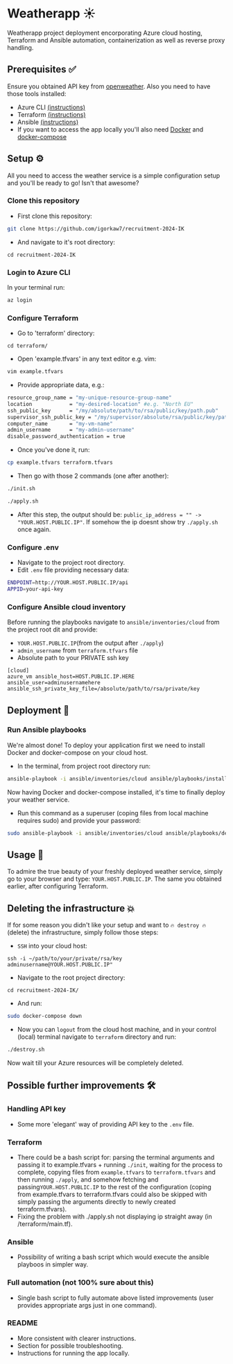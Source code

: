 
# Weatherapp ☀️
Weatherapp project deployment encorporating Azure cloud hosting, Terraform and Ansible automation, containerization as well as reverse proxy handling.

## Prerequisites ✅
Ensure you obtained API key from [openweather](https://openweathermap.org/). Also you need to have those tools installed:
* Azure CLI [(instructions)](https://learn.microsoft.com/en-us/cli/azure/install-azure-cli)
* Terraform [(instructions)](https://developer.hashicorp.com/terraform/tutorials/aws-get-started/install-cli)
* Ansible [(instructions)](https://docs.ansible.com/ansible/latest/installation_guide/intro_installation.html)
* If you want to access the app locally you'll also need [Docker](https://docs.docker.com/get-docker/) and [docker-compose](https://docs.docker.com/compose/install/)

## Setup ⚙️
All you need to access the weather service is a simple configuration setup and you'll be ready to go! Isn't that awesome?

### Clone this repository
* First clone this repository:
```sh
git clone https://github.com/igorkaw7/recruitment-2024-IK
```
* And navigate to it's root directory:
```ssh
cd recruitment-2024-IK
```

### Login to Azure CLI
In your terminal run:
```sh
az login
```

### Configure Terraform
* Go to 'terraform' directory:
```
cd terraform/
```
* Open 'example.tfvars' in any text editor e.g. vim:
```sh
vim example.tfvars
```
* Provide appropriate data, e.g.:
```sh
resource_group_name = "my-unique-resource-group-name"
location            = "my-desired-location" #e.g. "North EU"
ssh_public_key      = "/my/absolute/path/to/rsa/public/key/path.pub"
supervisor_ssh_public_key = "/my/supervisor/absolute/rsa/public/key/path.pub"
computer_name       = "my-vm-name"
admin_username      = "my-admin-username"
disable_password_authentication = true 
```

* Once you've done it, run:
```sh
cp example.tfvars terraform.tfvars
```
* Then go with those 2 commands (one after another):
```sh
./init.sh
```
```sh
./apply.sh
```
* After this step, the output should be:
``public_ip_address = "" -> "YOUR.HOST.PUBLIC.IP"``. If somehow the ip doesnt show try ``./apply.sh`` once again.

### Configure .env
* Navigate to the project root directory.
* Edit ``.env`` file providing necessary data:
```sh
ENDPOINT=http://YOUR.HOST.PUBLIC.IP/api
APPID=your-api-key
```
### Configure Ansible cloud inventory
Before running the playbooks navigate to ``ansible/inventories/cloud`` from the project root dit and provide:
* ``YOUR.HOST.PUBLIC.IP``(from the output after ``./apply``)
* ``admin_username`` from ``terraform.tfvars`` file
* Absolute path to your PRIVATE ssh key
  
```ssh
[cloud]
azure_vm ansible_host=HOST.PUBLIC.IP.HERE ansible_user=adminusernamehere ansible_ssh_private_key_file=/absolute/path/to/rsa/private/key
```

## Deployment 👷

### Run Ansible playbooks
We're almost done! To deploy your application first we need to install Docker and docker-compose on your cloud host.
* In the terminal, from project root directory run:
```sh
ansible-playbook -i ansible/inventories/cloud ansible/playbooks/install_docker.yml 
```
Now having Docker and docker-compose installed, it's time to finally deploy your weather service.
* Run this command as a superuser (coping files from local machine requires sudo) and provide your password:
```sh
sudo ansible-playbook -i ansible/inventories/cloud ansible/playbooks/deploy_app.yml 
```

## Usage 💃
To admire the true beauty of your freshly deployed weather service, simply go to your browser and type:
``YOUR.HOST.PUBLIC.IP``. The same you obtained earlier, after configuring Terraform.

## Deleting the infrastructure 💥
If for some reason you didn't like your setup and want to ``🔥 destroy 🔥`` (delete) the infrastructure, simply follow those steps:
* ``SSH`` into your cloud host:
```ssh
ssh -i ~/path/to/your/private/rsa/key adminusername@YOUR.HOST.PUBLIC.IP"
```
* Navigate to the root project directory:
```ssh
cd recruitment-2024-IK/
```
* And run:
```sh
sudo docker-compose down
```
* Now you can ``logout`` from the cloud host machine, and in your control (local) terminal navigate to ``terraform`` directory and run:
```sh
./destroy.sh
```
Now wait till your Azure resources will be completely deleted.

## Possible further improvements 🛠️

### Handling API key
* Some more 'elegant' way of providing API key to the ``.env`` file.

### Terraform
* There could be a bash script for: parsing the terminal arguments and passing it to example.tfvars + running ``./init``, waiting for the process to complete, copying files from ``example.tfvars`` to ``terraform.tfvars`` and then running ``./apply``, and somehow fetching and passing``YOUR.HOST.PUBLIC.IP`` to the rest of the configuration (coping from example.tfvars to terraform.tfvars could also be skipped with simply passing the arguments directly to newly created terraform.tfvars).
* Fixing the problem with ./apply.sh not displaying ip straight away (in /terraform/main.tf).

### Ansible 
* Possibility of writing a bash script which would execute the ansible playboos in simpler way.

### Full automation (not 100% sure about this)
* Single bash script to fully automate above listed improvements (user provides appropriate args just in one command).

### README
* More consistent with clearer instructions. 
* Section for possible troubleshooting.
* Instructions for running the app locally.
